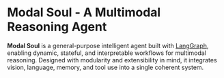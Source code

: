 # Modal Soul - A Multimodal Reasoning Agent



**Modal Soul** is a general-purpose intelligent agent built with [LangGraph](https://github.com/langchain-ai/langgraph), enabling dynamic, stateful, and interpretable workflows for multimodal reasoning. Designed with modularity and extensibility in mind, it integrates vision, language, memory, and tool use into a single coherent system.
